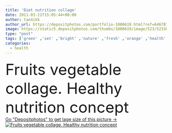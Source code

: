 ```yaml
---
title: 'Diet nutrition collage'
date: 2011-03-21T15:05:44+00:00
author: tan4ikk
author_url: https://depositphotos.com/portfolio-1000619.html?ref=64678756
image: https://static5.depositphotos.com/thumbs/1000619/image/523/5233013/api_thumb_450.jpg?forcejpeg=true
type: "post"
tags: ['green' ,'set' ,'bright' ,'nature' ,'fresh' ,'orange' ,'health' ,'healthy' ,'natural' ,'food' ,'diet' ,'apple' ,'fruit' ,'tasty' ,'juicy' ,'face' ,'ripe' ,'vegetable' ,'tomato' ,'frame' ,'photo' ,'nutrition' ,'concept' ,'salad' ,'vegetarian' ,'vitamin' ,'pepper' ,'parsley' ,'fingers' ,'body' ,'garlic' ,'lettuce' ,'Dieting' ,'fitness' ,'taste' ,'grape' ,'melon' ,'composition' ,'lemon' ,'nut' ,'cucumber' ,'strawberry' ,'collage' ,'fruits' ,'kiwi' ,'tangerine' ,'lip' ,'onion' ,'lime' ,'pineapple' ]
categories: 
  - health
---
```

<div aling="center">
            <font size="60"> Fruits vegetable collage. Healthy nutrition concept</font>   
</div>
<div>
    <a href='https://static5.depositphotos.com/thumbs/1000619/image/523/5233013/api_thumb_450.jpg?forcejpeg=true?ref=64678756' target=_blank > Go "Depositphotos" to get lage size of this picture ->
        <img href='https://static5.depositphotos.com/thumbs/1000619/image/523/5233013/api_thumb_450.jpg?forcejpeg=true?ref=64678756' src='https://static5.depositphotos.com/1000619/523/i/950/depositphotos_5233013-stock-photo-diet-nutrition-collage.jpg?forcejpeg=true' alt='Fruits vegetable collage. Healthy nutrition concept' >
    </a>
</div>
